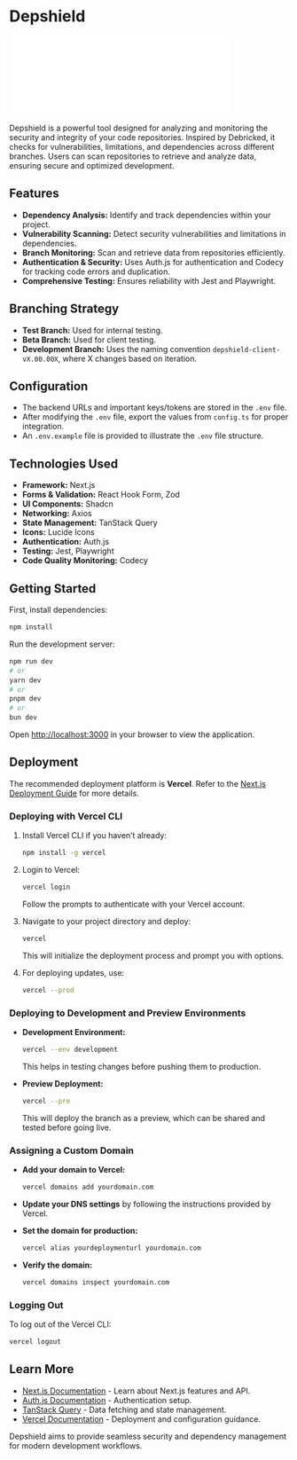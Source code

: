 # Depshield

![Depshield Logo](./public/logo/depSheildLogo.svg)

Depshield is a powerful tool designed for analyzing and monitoring the security and integrity of your code repositories. Inspired by Debricked, it checks for vulnerabilities, limitations, and dependencies across different branches. Users can scan repositories to retrieve and analyze data, ensuring secure and optimized development.

## Features

- **Dependency Analysis:** Identify and track dependencies within your project.
- **Vulnerability Scanning:** Detect security vulnerabilities and limitations in dependencies.
- **Branch Monitoring:** Scan and retrieve data from repositories efficiently.
- **Authentication & Security:** Uses Auth.js for authentication and Codecy for tracking code errors and duplication.
- **Comprehensive Testing:** Ensures reliability with Jest and Playwright.

## Branching Strategy

- **Test Branch:** Used for internal testing.
- **Beta Branch:** Used for client testing.
- **Development Branch:** Uses the naming convention `depshield-client-vX.00.00X`, where X changes based on iteration.

## Configuration

- The backend URLs and important keys/tokens are stored in the `.env` file.
- After modifying the `.env` file, export the values from `config.ts` for proper integration.
- An `.env.example` file is provided to illustrate the `.env` file structure.

## Technologies Used

- **Framework:** Next.js
- **Forms & Validation:** React Hook Form, Zod
- **UI Components:** Shadcn
- **Networking:** Axios
- **State Management:** TanStack Query
- **Icons:** Lucide Icons
- **Authentication:** Auth.js
- **Testing:** Jest, Playwright
- **Code Quality Monitoring:** Codecy

## Getting Started

First, install dependencies:

```bash
npm install
```

Run the development server:

```bash
npm run dev
# or
yarn dev
# or
pnpm dev
# or
bun dev
```

Open [http://localhost:3000](http://localhost:3000) in your browser to view the application.

## Deployment

The recommended deployment platform is **Vercel**. Refer to the [Next.js Deployment Guide](https://nextjs.org/docs/deployment) for more details.

### Deploying with Vercel CLI

1. Install Vercel CLI if you haven’t already:
   
   ```bash
   npm install -g vercel
   ```

2. Login to Vercel:
   
   ```bash
   vercel login
   ```

   Follow the prompts to authenticate with your Vercel account.

3. Navigate to your project directory and deploy:
   
   ```bash
   vercel
   ```

   This will initialize the deployment process and prompt you with options.

4. For deploying updates, use:
   
   ```bash
   vercel --prod
   ```

### Deploying to Development and Preview Environments

- **Development Environment:**
  
  ```bash
  vercel --env development
  ```
  
  This helps in testing changes before pushing them to production.

- **Preview Deployment:**
  
  ```bash
  vercel --pre
  ```
  
  This will deploy the branch as a preview, which can be shared and tested before going live.

### Assigning a Custom Domain

- **Add your domain to Vercel:**
  
  ```bash
  vercel domains add yourdomain.com
  ```

- **Update your DNS settings** by following the instructions provided by Vercel.

- **Set the domain for production:**
  
  ```bash
  vercel alias yourdeploymenturl yourdomain.com
  ```

- **Verify the domain:**
  
  ```bash
  vercel domains inspect yourdomain.com
  ```

### Logging Out

To log out of the Vercel CLI:

```bash
vercel logout
```

## Learn More

- [Next.js Documentation](https://nextjs.org/docs) - Learn about Next.js features and API.
- [Auth.js Documentation](https://authjs.com/docs) - Authentication setup.
- [TanStack Query](https://tanstack.com/docs) - Data fetching and state management.
- [Vercel Documentation](https://vercel.com/docs) - Deployment and configuration guidance.

Depshield aims to provide seamless security and dependency management for modern development workflows.